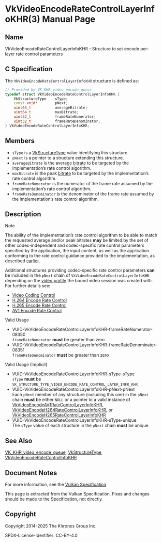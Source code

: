 # VkVideoEncodeRateControlLayerInfoKHR(3) Manual Page

## Name

VkVideoEncodeRateControlLayerInfoKHR - Structure to set encode per-layer rate control parameters



## [](#_c_specification)C Specification

The `VkVideoEncodeRateControlLayerInfoKHR` structure is defined as:

```c++
// Provided by VK_KHR_video_encode_queue
typedef struct VkVideoEncodeRateControlLayerInfoKHR {
    VkStructureType    sType;
    const void*        pNext;
    uint64_t           averageBitrate;
    uint64_t           maxBitrate;
    uint32_t           frameRateNumerator;
    uint32_t           frameRateDenominator;
} VkVideoEncodeRateControlLayerInfoKHR;
```

## [](#_members)Members

- `sType` is a [VkStructureType](https://registry.khronos.org/vulkan/specs/latest/man/html/VkStructureType.html) value identifying this structure.
- `pNext` is a pointer to a structure extending this structure.
- `averageBitrate` is the average [bitrate](https://registry.khronos.org/vulkan/specs/latest/html/vkspec.html#encode-bitrate) to be targeted by the implementation’s rate control algorithm.
- `maxBitrate` is the peak [bitrate](https://registry.khronos.org/vulkan/specs/latest/html/vkspec.html#encode-bitrate) to be targeted by the implementation’s rate control algorithm.
- `frameRateNumerator` is the numerator of the frame rate assumed by the implementation’s rate control algorithm.
- `frameRateDenominator` is the denominator of the frame rate assumed by the implementation’s rate control algorithm.

## [](#_description)Description

Note

The ability of the implementation’s rate control algorithm to be able to match the requested average and/or peak bitrates **may** be limited by the set of other codec-independent and codec-specific rate control parameters specified by the application, the input content, as well as the application conforming to the rate control guidance provided to the implementation, as described [earlier](https://registry.khronos.org/vulkan/specs/latest/html/vkspec.html#encode-rate-control).

Additional structures providing codec-specific rate control parameters **can** be included in the `pNext` chain of `VkVideoEncodeRateControlLayerInfoKHR` depending on the [video profile](https://registry.khronos.org/vulkan/specs/latest/html/vkspec.html#video-profiles) the bound video session was created with. For further details see:

- [Video Coding Control](https://registry.khronos.org/vulkan/specs/latest/html/vkspec.html#video-coding-control)
- [H.264 Encode Rate Control](https://registry.khronos.org/vulkan/specs/latest/html/vkspec.html#encode-h264-rate-control)
- [H.265 Encode Rate Control](https://registry.khronos.org/vulkan/specs/latest/html/vkspec.html#encode-h265-rate-control)
- [AV1 Encode Rate Control](https://registry.khronos.org/vulkan/specs/latest/html/vkspec.html#encode-av1-rate-control)

Valid Usage

- [](#VUID-VkVideoEncodeRateControlLayerInfoKHR-frameRateNumerator-08350)VUID-VkVideoEncodeRateControlLayerInfoKHR-frameRateNumerator-08350  
  `frameRateNumerator` **must** be greater than zero
- [](#VUID-VkVideoEncodeRateControlLayerInfoKHR-frameRateDenominator-08351)VUID-VkVideoEncodeRateControlLayerInfoKHR-frameRateDenominator-08351  
  `frameRateDenominator` **must** be greater than zero

Valid Usage (Implicit)

- [](#VUID-VkVideoEncodeRateControlLayerInfoKHR-sType-sType)VUID-VkVideoEncodeRateControlLayerInfoKHR-sType-sType  
  `sType` **must** be `VK_STRUCTURE_TYPE_VIDEO_ENCODE_RATE_CONTROL_LAYER_INFO_KHR`
- [](#VUID-VkVideoEncodeRateControlLayerInfoKHR-pNext-pNext)VUID-VkVideoEncodeRateControlLayerInfoKHR-pNext-pNext  
  Each `pNext` member of any structure (including this one) in the `pNext` chain **must** be either `NULL` or a pointer to a valid instance of [VkVideoEncodeAV1RateControlLayerInfoKHR](https://registry.khronos.org/vulkan/specs/latest/man/html/VkVideoEncodeAV1RateControlLayerInfoKHR.html), [VkVideoEncodeH264RateControlLayerInfoKHR](https://registry.khronos.org/vulkan/specs/latest/man/html/VkVideoEncodeH264RateControlLayerInfoKHR.html), or [VkVideoEncodeH265RateControlLayerInfoKHR](https://registry.khronos.org/vulkan/specs/latest/man/html/VkVideoEncodeH265RateControlLayerInfoKHR.html)
- [](#VUID-VkVideoEncodeRateControlLayerInfoKHR-sType-unique)VUID-VkVideoEncodeRateControlLayerInfoKHR-sType-unique  
  The `sType` value of each structure in the `pNext` chain **must** be unique

## [](#_see_also)See Also

[VK\_KHR\_video\_encode\_queue](https://registry.khronos.org/vulkan/specs/latest/man/html/VK_KHR_video_encode_queue.html), [VkStructureType](https://registry.khronos.org/vulkan/specs/latest/man/html/VkStructureType.html), [VkVideoEncodeRateControlInfoKHR](https://registry.khronos.org/vulkan/specs/latest/man/html/VkVideoEncodeRateControlInfoKHR.html)

## [](#_document_notes)Document Notes

For more information, see the [Vulkan Specification](https://registry.khronos.org/vulkan/specs/latest/html/vkspec.html#VkVideoEncodeRateControlLayerInfoKHR)

This page is extracted from the Vulkan Specification. Fixes and changes should be made to the Specification, not directly.

## [](#_copyright)Copyright

Copyright 2014-2025 The Khronos Group Inc.

SPDX-License-Identifier: CC-BY-4.0